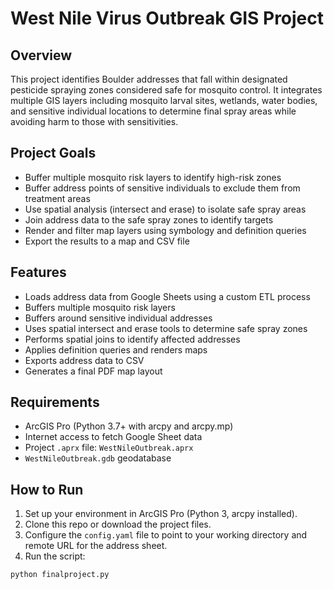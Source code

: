 # West Nile Virus Outbreak GIS Project

## Overview

This project identifies Boulder addresses that fall within designated pesticide spraying zones considered safe for mosquito control. It integrates multiple GIS layers including mosquito larval sites, wetlands, water bodies, and sensitive individual locations to determine final spray areas while avoiding harm to those with sensitivities.

## Project Goals

- Buffer multiple mosquito risk layers to identify high-risk zones
- Buffer address points of sensitive individuals to exclude them from treatment areas
- Use spatial analysis (intersect and erase) to isolate safe spray areas
- Join address data to the safe spray zones to identify targets
- Render and filter map layers using symbology and definition queries
- Export the results to a map and CSV file

## Features

- Loads address data from Google Sheets using a custom ETL process
- Buffers multiple mosquito risk layers
- Buffers around sensitive individual addresses
- Uses spatial intersect and erase tools to determine safe spray zones
- Performs spatial joins to identify affected addresses
- Applies definition queries and renders maps
- Exports address data to CSV
- Generates a final PDF map layout

## Requirements

- ArcGIS Pro (Python 3.7+ with arcpy and arcpy.mp)
- Internet access to fetch Google Sheet data
- Project `.aprx` file: `WestNileOutbreak.aprx`
- `WestNileOutbreak.gdb` geodatabase

## How to Run

1. Set up your environment in ArcGIS Pro (Python 3, arcpy installed).
2. Clone this repo or download the project files.
3. Configure the `config.yaml` file to point to your working directory and remote URL for the address sheet.
4. Run the script:

```bash
python finalproject.py
